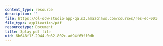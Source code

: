 ```yaml
---
content_type: resource
description: ''
file: https://ol-ocw-studio-app-qa.s3.amazonaws.com/courses/res-ec-001-exploring-fairness-in-machine-learning-for-international-development-spring-2020/6b648f1329440b62802cad94f69ff0db_RQLsnWwjcNY.pdf
file_type: application/pdf
resourcetype: Document
title: 3play pdf file
uid: 6b648f13-2944-0b62-802c-ad94f69ff0db
---
```

